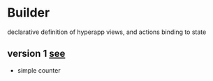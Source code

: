 # Builder
declarative definition of hyperapp views, and actions binding to state

## version 1 [see](https://rawcdn.githack.com/mshgh/ha2-samples/build-v1/index.html)
- simple counter
